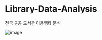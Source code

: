 # Library-Data-Analysis
전국 공공 도서관 이용행태 분석

![image](https://github.com/soobeen-byul/Library-Data-Analysis/assets/95599133/87517910-5c6a-459a-a618-878f50abfe6a)
